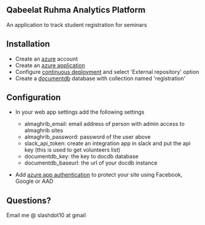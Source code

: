 ## Qabeelat Ruhma Analytics Platform

An application to track student registration for seminars

## Installation

* Create an [azure](azure.com) account 
* Create an [azure application](https://docs.microsoft.com/en-us/azure/app-service-web/app-service-web-how-to-create-a-web-app-in-an-ase)
* Configure [continuous deployment](https://docs.microsoft.com/en-us/azure/app-service-web/web-sites-deploy) and select 'External repository' option 
* Create a [documentdb](https://docs.microsoft.com/en-us/azure/documentdb/documentdb-create-collection) database with collection named 'registration'

## Configuration

* In your web app settings add the following settings
    * almaghrib_email: email address of person with admin access to almaghrib sites
    * almaghrib_password: password of the user above
    * slack_api_token: create an integration app in slack and put the api key (this is used to get volunteers list)
    * documentdb_key: the key to docdb database 
    * documentdb_baseurl: the url of your docdb instance

* Add [azure app authentication](https://docs.microsoft.com/en-us/azure/app-service-mobile/app-service-mobile-how-to-configure-active-directory-authentication) to protect your site using Facebook, Google or AAD  

## Questions?

Email me @ slashdot10 at gmail
